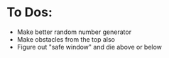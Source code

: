 # To Dos:
- Make better random number generator
- Make obstacles from the top also
- Figure out "safe window" and die above or below
